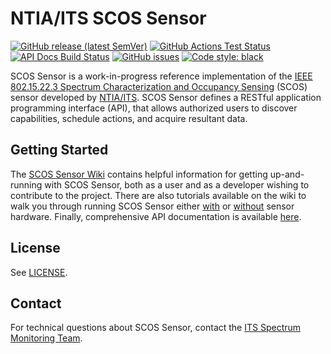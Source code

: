# NTIA/ITS SCOS Sensor

[![GitHub release (latest SemVer)][latest-release-semver-badge]][github-releases]
[![GitHub Actions Test Status][github-actions-test-badge]][github-actions-test-link]
[![API Docs Build Status][api-docs-badge]][api-docs-link]
[![GitHub issues][github-issue-count-badge]][github-issues]
[![Code style: black][code-style-badge]][code-style-repo]

[github-actions-test-link]: https://github.com/NTIA/scos-sensor/actions/workflows/github-actions-test.yml
[github-actions-test-badge]: https://github.com/NTIA/scos-sensor/actions/workflows/github-actions-test.yml/badge.svg
[code-style-badge]: https://img.shields.io/badge/code%20style-black-000000.svg
[code-style-repo]: https://github.com/psf/black
[latest-release-semver-badge]: https://img.shields.io/github/v/release/NTIA/scos-sensor?display_name=tag&sort=semver
[github-releases]: https://github.com/NTIA/scos-sensor/releases
[github-issue-count-badge]: https://img.shields.io/github/issues/NTIA/scos-sensor
[github-issues]: https://github.com/NTIA/scos-sensor/issues
[api-docs-link]: https://ntia.github.io/scos-sensor/
[api-docs-badge]: https://img.shields.io/badge/docs-available-brightgreen.svg

SCOS Sensor is a work-in-progress reference implementation of the [IEEE 802.15.22.3
Spectrum Characterization and Occupancy Sensing][ieee-link] (SCOS) sensor developed by
[NTIA/ITS]. SCOS Sensor defines a RESTful application programming interface (API),
that allows authorized users to discover capabilities, schedule actions, and acquire
resultant data.

[NTIA/ITS]: https://its.bldrdoc.gov/
[ieee-link]: https://standards.ieee.org/standard/802_15_22_3-2020.html

## Getting Started

The [SCOS Sensor Wiki](https://github.com/NTIA/scos-sensor/wiki) contains helpful
information for getting up-and-running with SCOS Sensor, both as a user and as a
developer wishing to contribute to the project. There are also tutorials available on
the wiki to walk you through running SCOS Sensor either
[with](https://github.com/NTIA/scos-sensor/wiki/Tutorial-2:-Run-SCOS-Sensor-with-an-Attached-Signal-Analyzer)
or [without](https://github.com/NTIA/scos-sensor/wiki/Tutorial-1:-Run-SCOS-with-a-Mock-Signal-Analyzer)
sensor hardware. Finally, comprehensive API documentation is available
[here](https://ntia.github.io/scos-sensor/).

## License

See [LICENSE](LICENSE.md).

## Contact

For technical questions about SCOS Sensor, contact the
[ITS Spectrum Monitoring Team](mailto:spectrummonitoring@ntia.gov).
